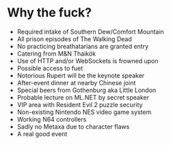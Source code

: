 # Why the fuck?

* Required intake of Southern Dew/Comfort Mountain
* All prison episodes of The Walking Dead
* No practicing breathatarians are granted entry
* Catering from M&N Thaikök
* Use of HTTP and/or WebSockets is frowned upon
* Possible access to fuet
* Notorious Rupert will be the keynote speaker
* After-event dinner at nearby Chinese joint
* Special beers from Gothenburg aka Little London
* Probable lecture on ML.NET by secret speaker
* VIP area with Resident Evil 2 puzzle security
* Non-existing Nintendo NES video game system
* Working N64 controllers
* Sadly no Metaxa due to character flaws
* A real good event
